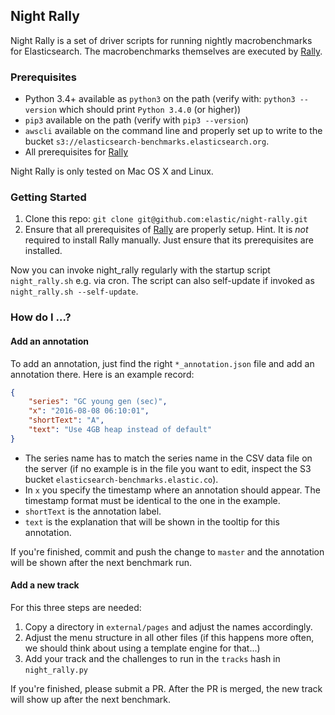 ## Night Rally

Night Rally is a set of driver scripts for running nightly macrobenchmarks for Elasticsearch. The macrobenchmarks themselves are executed by [Rally](https://github.com/elastic/rally).

### Prerequisites

* Python 3.4+ available as `python3` on the path (verify with: `python3 --version` which should print `Python 3.4.0` (or higher))
* `pip3` available on the path (verify with `pip3 --version`)
* `awscli` available on the command line and properly set up to write to the bucket `s3://elasticsearch-benchmarks.elasticsearch.org`.
* All prerequisites for [Rally](https://github.com/elastic/rally)

Night Rally is only tested on Mac OS X and Linux.

### Getting Started

1. Clone this repo: `git clone git@github.com:elastic/night-rally.git`
2. Ensure that all prerequisites of [Rally](https://github.com/elastic/rally) are properly setup. Hint. It is *not* required to install Rally manually. Just ensure that its prerequisites are installed.

Now you can invoke night_rally regularly with the startup script `night_rally.sh` e.g. via cron. The script can also self-update if invoked as `night_rally.sh --self-update`. 


### How do I ...?

#### Add an annotation

To add an annotation, just find the right `*_annotation.json` file and add an annotation there. Here is an example record:

```json
{
    "series": "GC young gen (sec)",
    "x": "2016-08-08 06:10:01",
    "shortText": "A",
    "text": "Use 4GB heap instead of default"
}
```

* The series name has to match the series name in the CSV data file on the server (if no example is in the file you want to edit, inspect the S3 bucket `elasticsearch-benchmarks.elastic.co`).
* In `x` you specify the timestamp where an annotation should appear. The timestamp format must be identical to the one in the example.
* `shortText` is the annotation label.
* `text` is the explanation that will be shown in the tooltip for this annotation.

If you're finished, commit and push the change to `master` and the annotation will be shown after the next benchmark run.
 
 #### Add a new track
 
 For this three steps are needed:
 
 1. Copy a directory in `external/pages` and adjust the names accordingly.
 2. Adjust the menu structure in all other files (if this happens more often, we should think about using a template engine for that...) 
 3. Add your track and the challenges to run in the `tracks` hash in `night_rally.py`
 
 If you're finished, please submit a PR. After the PR is merged, the new track will show up after the next benchmark.